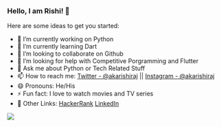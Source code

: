 ### Hello, I am Rishi! 👋

Here are some ideas to get you started:

- 🔭 I’m currently working on Python
- 🌱 I’m currently learning Dart
- 👯 I’m looking to collaborate on Github
- 🤔 I’m looking for help with Competitive Porgramming and Flutter
- 💬 Ask me about Python or Tech Related Stuff
- 📫 How to reach me: [Twitter - @akarishiraj](https://twitter.com/akarishiraj) || [Instagram - @akarishiraj](https://www.instagram.com/akarishiraj/)
- 😄 Pronouns: He/His
- ⚡ Fun fact: I love to watch movies and TV series
- 🔗 Other Links: [HackerRank](https://www.hackerrank.com/akarishiraj)
                  [LinkedIn](www.linkedin.com/in/akarishiraj)
<img src="https://github-readme-stats.vercel.app/api?username=akarishiraj&&show_icons=true&title_color=ffffff&icon_color=bb2acf&text_color=daf7dc&bg_color=151515">
